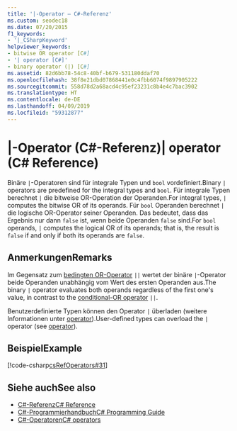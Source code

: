 ```yaml
---
title: '|-Operator – C#-Referenz'
ms.custom: seodec18
ms.date: 07/20/2015
f1_keywords:
- '|_CSharpKeyword'
helpviewer_keywords:
- bitwise OR operator [C#]
- '| operator [C#]'
- binary operator (|) [C#]
ms.assetid: 82d6bb78-54c8-40bf-b679-531180ddaf70
ms.openlocfilehash: 38f8e21dbd07868441e0c4fbb6074f9897905222
ms.sourcegitcommit: 558d78d2a68acd4c95ef23231c8b4e4c7bac3902
ms.translationtype: HT
ms.contentlocale: de-DE
ms.lasthandoff: 04/09/2019
ms.locfileid: "59312877"
---
```

# <a name="-operator-c-reference"></a><span data-ttu-id="ba8e4-102">|-Operator (C#-Referenz)</span><span class="sxs-lookup"><span data-stu-id="ba8e4-102">| operator (C# Reference)</span></span>

<span data-ttu-id="ba8e4-103">Binäre `|`-Operatoren sind für integrale Typen und `bool` vordefiniert.</span><span class="sxs-lookup"><span data-stu-id="ba8e4-103">Binary `|` operators are predefined for the integral types and `bool`.</span></span> <span data-ttu-id="ba8e4-104">Für integrale Typen berechnet `|` die bitweise OR-Operation der Operanden.</span><span class="sxs-lookup"><span data-stu-id="ba8e4-104">For integral types, `|` computes the bitwise OR of its operands.</span></span> <span data-ttu-id="ba8e4-105">Für `bool` Operanden berechnet `|` die logische OR-Operator seiner Operanden. Das bedeutet, dass das Ergebnis nur dann `false` ist, wenn beide Operanden `false` sind.</span><span class="sxs-lookup"><span data-stu-id="ba8e4-105">For `bool` operands, `|` computes the logical OR of its operands; that is, the result is `false` if and only if both its operands are `false`.</span></span>

## <a name="remarks"></a><span data-ttu-id="ba8e4-106">Anmerkungen</span><span class="sxs-lookup"><span data-stu-id="ba8e4-106">Remarks</span></span>

<span data-ttu-id="ba8e4-107">Im Gegensatz zum [bedingten OR-Operator](boolean-logical-operators.md#conditional-logical-or-operator-) `||` wertet der binäre `|`-Operator beide Operanden unabhängig vom Wert des ersten Operanden aus.</span><span class="sxs-lookup"><span data-stu-id="ba8e4-107">The binary `|` operator evaluates both operands regardless of the first one's value, in contrast to the [conditional-OR operator](boolean-logical-operators.md#conditional-logical-or-operator-) `||`.</span></span>

<span data-ttu-id="ba8e4-108">Benutzerdefinierte Typen können den Operator `|` überladen (weitere Informationen unter [operator](../keywords/operator.md)).</span><span class="sxs-lookup"><span data-stu-id="ba8e4-108">User-defined types can overload the `|` operator (see [operator](../keywords/operator.md)).</span></span>

## <a name="example"></a><span data-ttu-id="ba8e4-109">Beispiel</span><span class="sxs-lookup"><span data-stu-id="ba8e4-109">Example</span></span>

 [!code-csharp[csRefOperators#31](~/samples/snippets/csharp/VS_Snippets_VBCSharp/csrefOperators/CS/csrefOperators.cs#31)]

## <a name="see-also"></a><span data-ttu-id="ba8e4-110">Siehe auch</span><span class="sxs-lookup"><span data-stu-id="ba8e4-110">See also</span></span>

- [<span data-ttu-id="ba8e4-111">C#-Referenz</span><span class="sxs-lookup"><span data-stu-id="ba8e4-111">C# Reference</span></span>](../index.md)
- [<span data-ttu-id="ba8e4-112">C#-Programmierhandbuch</span><span class="sxs-lookup"><span data-stu-id="ba8e4-112">C# Programming Guide</span></span>](../../programming-guide/index.md)
- [<span data-ttu-id="ba8e4-113">C#-Operatoren</span><span class="sxs-lookup"><span data-stu-id="ba8e4-113">C# operators</span></span>](index.md)